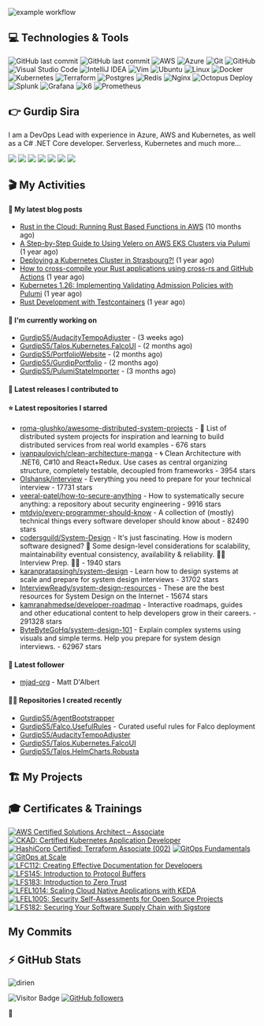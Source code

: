 
![example workflow](https://github.com/gurdips5/gurdips5/actions/workflows/readme-scribe.yaml/badge.svg)

## 💻 Technologies & Tools

![GitHub last commit](https://img.shields.io/badge/.NET-512BD4.svg?style=for-the-badge&logo=dotnet&logoColor=white)
![GitHub last commit](https://img.shields.io/badge/TeamCity-000000.svg?style=for-the-badge&logo=TeamCity&logoColor=white)
![AWS](https://img.shields.io/badge/AWS-FF9900.svg?style=for-the-badge&logo=amazon-aws&logoColor=white)
![Azure](https://img.shields.io/badge/azure-0078D4.svg?style=for-the-badge&logo=microsoft-azure&logoColor=white)
![Git](https://img.shields.io/badge/git-%23F05033.svg?style=for-the-badge&logo=git&logoColor=white)
![GitHub](https://img.shields.io/badge/github-%23121011.svg?style=for-the-badge&logo=github&logoColor=white)
![Visual Studio Code](https://img.shields.io/badge/VisualStudioCode-0078d7.svg?style=for-the-badge&logo=visual-studio-code&logoColor=white)
![IntelliJ IDEA](https://img.shields.io/badge/IntelliJIDEA-000000.svg?style=for-the-badge&logo=intellij-idea&logoColor=white)
![Vim](https://img.shields.io/badge/VIM-%2311AB00.svg?style=for-the-badge&logo=vim&logoColor=white)
![Ubuntu](https://img.shields.io/badge/Ubuntu-E95420?style=for-the-badge&logo=ubuntu&logoColor=white)
![Linux](https://img.shields.io/badge/Linux-FCC624?style=for-the-badge&logo=linux&logoColor=black)
![Docker](https://img.shields.io/badge/docker-0db7ed.svg?style=for-the-badge&logo=docker&logoColor=white)
![Kubernetes](https://img.shields.io/badge/kubernetes-326ce5.svg?style=for-the-badge&logo=kubernetes&logoColor=white)
![Terraform](https://img.shields.io/badge/terraform-5835CC.svg?style=for-the-badge&logo=terraform&logoColor=white)
![Postgres](https://img.shields.io/badge/postgres-316192.svg?style=for-the-badge&logo=postgresql&logoColor=white)
![Redis](https://img.shields.io/badge/redis-DD0031.svg?style=for-the-badge&logo=redis&logoColor=white)
![Nginx](https://img.shields.io/badge/nginx-009639.svg?style=for-the-badge&logo=nginx&logoColor=white)
![Octopus Deploy](https://img.shields.io/badge/Octopus%20Deploy-2F93E0.svg?style=for-the-badge&logo=Octopus-Deploy&logoColor=white)
![Splunk](https://img.shields.io/badge/Splunk-000000.svg?style=for-the-badge&logo=Splunk&logoColor=white)
![Grafana](https://img.shields.io/badge/Grafana-F46800.svg?style=for-the-badge&logo=Grafana&logoColor=white)
![k6](https://img.shields.io/badge/k6-7D64FF.svg?style=for-the-badge&logo=k6&logoColor=white)
![Prometheus](https://img.shields.io/badge/Prometheus-E6522C.svg?style=for-the-badge&logo=Prometheus&logoColor=white)

## 👉 Gurdip Sira

I am a DevOps Lead with experience in Azure, AWS and Kubernetes, as well as a C# .NET Core developer. Serverless, Kubernetes and much more...

[![](https://img.shields.io/badge/-@__gurdip-000000?style=for-the-badge&logo=X&logoColor=ffffff)](https://x.com/_ediri)
[![](https://img.shields.io/badge/gurdip--sira-0A66C2?style=for-the-badge&logo=linkedin&logoColor=#0A66C2)](https://www.linkedin.com/gurdipsira)
[![](https://img.shields.io/badge/@_ediri@cloud--native.social-6364FF?style=for-the-badge&logo=mastodon&logoColor=white)](https://cloud-native.social/@_ediri)
[![](https://img.shields.io/badge/-@dirien-%23181717?style=for-the-badge&logo=github)](https://github.com/dirien)
[![](https://img.shields.io/badge/-blog.ediri.io-2962FF?style=for-the-badge&logo=hashnode&logoColor=white)](https://blog.ediri.io/)
[![](https://img.shields.io/badge/dirien-003366?style=for-the-badge&logo=linuxfoundation&logoColor=white)](https://openprofile.dev/profile/dirien)
[![](https://img.shields.io/badge/-@__ediri-E4405F?style=for-the-badge&logo=instagram&logoColor=white)](https://www.instagram.com/_ediri/)

## 🎬 My Activities

#### 📖 My latest blog posts
- [Rust in the Cloud: Running Rust Based Functions in AWS](https://blog.ediri.io/rust-in-the-cloud-running-rust-based-functions-in-aws) (10 months ago)
- [A Step-by-Step Guide to Using Velero on AWS EKS Clusters via Pulumi](https://blog.ediri.io/a-step-by-step-guide-to-using-velero-on-aws-eks-clusters-via-pulumi) (1 year ago)
- [Deploying a Kubernetes Cluster in Strasbourg?!](https://blog.ediri.io/deploying-a-kubernetes-cluster-in-strasbourg) (1 year ago)
- [How to cross-compile your Rust applications using cross-rs and GitHub Actions](https://blog.ediri.io/how-to-cross-compile-your-rust-applications-using-cross-rs-and-github-actions) (1 year ago)
- [Kubernetes 1.26: Implementing Validating Admission Policies with Pulumi](https://blog.ediri.io/kubernetes-126-implementing-validating-admission-policies-with-pulumi) (1 year ago)
- [Rust Development with Testcontainers](https://blog.ediri.io/rust-development-with-testcontainers) (1 year ago)

#### 👷 I'm currently working on

- [GurdipS5/AudacityTempoAdjuster](https://github.com/GurdipS5/AudacityTempoAdjuster) -  (3 weeks ago)
- [GurdipS5/Talos.Kubernetes.FalcoUI](https://github.com/GurdipS5/Talos.Kubernetes.FalcoUI) -  (2 months ago)
- [GurdipS5/PortfolioWebsite](https://github.com/GurdipS5/PortfolioWebsite) -  (2 months ago)
- [GurdipS5/GurdipPortfolio](https://github.com/GurdipS5/GurdipPortfolio) -  (2 months ago)
- [GurdipS5/PulumiStateImporter](https://github.com/GurdipS5/PulumiStateImporter) -  (3 months ago)

#### 🚀 Latest releases I contributed to


#### ⭐ Latest repositories I starred

- [roma-glushko/awesome-distributed-system-projects](https://github.com/roma-glushko/awesome-distributed-system-projects) - 🚀 List of distributed system projects for inspiration and learning to build distributed services from real world examples - 676 stars
- [ivanpaulovich/clean-architecture-manga](https://github.com/ivanpaulovich/clean-architecture-manga) -  :cyclone: Clean Architecture with .NET6, C#10 and React&#43;Redux. Use cases as central organizing structure, completely testable, decoupled from frameworks - 3954 stars
- [Olshansk/interview](https://github.com/Olshansk/interview) - Everything you need to prepare for your technical interview - 17731 stars
- [veeral-patel/how-to-secure-anything](https://github.com/veeral-patel/how-to-secure-anything) - How to systematically secure anything: a repository about security engineering - 9916 stars
- [mtdvio/every-programmer-should-know](https://github.com/mtdvio/every-programmer-should-know) - A collection of (mostly) technical things every software developer should know about - 82490 stars
- [codersguild/System-Design](https://github.com/codersguild/System-Design) - It&#39;s just fascinating. How is modern software designed? 🤔 Some design-level considerations for scalability, maintainability eventual consistency, availability &amp; reliability. 👨‍💻 Interview Prep. 👨‍💻 - 1940 stars
- [karanpratapsingh/system-design](https://github.com/karanpratapsingh/system-design) - Learn how to design systems at scale and prepare for system design interviews - 31702 stars
- [InterviewReady/system-design-resources](https://github.com/InterviewReady/system-design-resources) - These are the best resources for System Design on the Internet - 15674 stars
- [kamranahmedse/developer-roadmap](https://github.com/kamranahmedse/developer-roadmap) - Interactive roadmaps, guides and other educational content to help developers grow in their careers. - 291328 stars
- [ByteByteGoHq/system-design-101](https://github.com/ByteByteGoHq/system-design-101) - Explain complex systems using visuals and simple terms. Help you prepare for system design interviews. - 62967 stars

#### 👥 Latest follower

- [mjad-org](https://github.com/mjad-org) - Matt D&#39;Albert

#### 👨‍💻 Repositories I created recently

- [GurdipS5/AgentBootstrapper](https://github.com/GurdipS5/AgentBootstrapper)
- [GurdipS5/Falco.UsefulRules](https://github.com/GurdipS5/Falco.UsefulRules) - Curated useful rules for Falco deployment
- [GurdipS5/AudacityTempoAdjuster](https://github.com/GurdipS5/AudacityTempoAdjuster)
- [GurdipS5/Talos.Kubernetes.FalcoUI](https://github.com/GurdipS5/Talos.Kubernetes.FalcoUI)
- [GurdipS5/Talos.HelmCharts.Robusta](https://github.com/GurdipS5/Talos.HelmCharts.Robusta)





## 🏗️ My Projects


## 🎓 Certificates & Trainings

<!--START_SECTION:badges-->
[![AWS Certified Solutions Architect – Associate](https://images.credly.com/size/110x110/images/0e284c3f-5164-4b21-8660-0d84737941bc/image.png)](http://www.credly.com/badges/b9e864f3-49af-4366-b411-12d903958fe8 "AWS Certified Solutions Architect – Associate")
[![CKAD: Certified Kubernetes Application Developer](https://images.credly.com/size/110x110/images/f88d800c-5261-45c6-9515-0458e31c3e16/ckad_from_cncfsite.png)](http://www.credly.com/badges/e7a6fa6e-5d4b-47f4-b624-86124f70fe52 "CKAD: Certified Kubernetes Application Developer")
[![HashiCorp Certified: Terraform Associate (002)](https://images.credly.com/size/110x110/images/99289602-861e-4929-8277-773e63a2fa6f/image.png)](http://www.credly.com/badges/9d3a64c5-f500-4dc8-b603-6cc4d2a3a87e "HashiCorp Certified: Terraform Associate (002)")
[![GitOps Fundamentals](https://images.credly.com/size/110x110/images/45d4a763-2533-46c2-b9e9-aa91e2e608fa/image.png)](http://www.credly.com/badges/d9ac96de-457d-4c05-bd62-72e8544fa965 "GitOps Fundamentals")
[![GitOps at Scale](https://images.credly.com/size/110x110/images/f9198c28-7232-4c52-b1dc-12dab1c465f0/image.png)](http://www.credly.com/badges/ef4a5062-05df-4b10-bab9-e08ab6e333fa "GitOps at Scale")
[![LFC112: Creating Effective Documentation for Developers](https://images.credly.com/size/110x110/images/62081479-8c0a-4db6-8cfa-3cfbd8b5b7e6/blob)](http://www.credly.com/badges/c6b8a148-85d6-4f31-987a-9992f8e78cc2 "LFC112: Creating Effective Documentation for Developers")
[![LFS145: Introduction to Protocol Buffers](https://images.credly.com/size/110x110/images/bd4f7858-39da-4504-b0a0-e9da488c260f/blob)](http://www.credly.com/badges/8d50a64a-0d7e-4b83-8be9-261cb3522e73 "LFS145: Introduction to Protocol Buffers")
[![LFS183: Introduction to Zero Trust](https://images.credly.com/size/110x110/images/030d09ff-a748-4dad-a76f-da3fc4d2c25b/blob)](http://www.credly.com/badges/8628d4ca-c4a8-4778-b9bf-555f9965e88f "LFS183: Introduction to Zero Trust")
[![LFEL1014: Scaling Cloud Native Applications with KEDA](https://images.credly.com/size/110x110/images/c35303ff-2b71-4f77-8fb2-c985c39dbf7f/blob)](http://www.credly.com/badges/5dbb0ac8-d1fa-412f-ad8b-e5f31cf9f32d "LFEL1014: Scaling Cloud Native Applications with KEDA")
[![LFEL1005: Security Self-Assessments for Open Source Projects](https://images.credly.com/size/110x110/images/3f266148-172f-427c-ba86-d25c73a29d1c/blob)](http://www.credly.com/badges/22997c8f-ee7c-4236-a57f-3733af4aef88 "LFEL1005: Security Self-Assessments for Open Source Projects")
[![LFS182: Securing Your Software Supply Chain with Sigstore](https://images.credly.com/size/110x110/images/c5f5deb2-1b83-43eb-ae9c-f984928b4e39/blob)](http://www.credly.com/badges/b6950d1a-692b-44b7-9e18-ed5a47089e94 "LFS182: Securing Your Software Supply Chain with Sigstore")
<!--END_SECTION:badges-->


##

## My Commits

## ⚡ GitHub Stats

![dirien](https://github-readme-stats.vercel.app/api?username=gurdips5&show_icons=true&count_private=true&theme=dracula)

![Visitor Badge](https://visitor-badge.laobi.icu/badge?page_id=dirien)
[![GitHub followers](https://img.shields.io/github/followers/dirien.svg?style=social&label=Follow&maxAge=2592000)](https://github.com/dirien?tab=followers)

🧿

